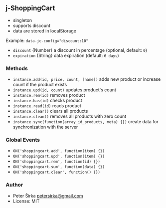 ## j-ShoppingCart

- singleton
- supports discount
- data are stored in localStorage

Example: `data-jc-config="discount:10"`

- `discount` {Number} a discount in percentage (optional, default: `0`)
- `expiration` {String} data expiration (default: `6 days`)

### Methods

- `instance.add(id, price, count, [name])` adds new product or increase count if the product exists
- `instance.upd(id, count)` updates product's count
- `instance.rem(id)` removes product
- `instance.has(id)` checks product
- `instance.read(id)` reads product
- `instance.clear()` clears all products
- `instance.clean()` removes all products with zero count
- `instance.sync(function(array_id_products, meta) {})` create data for synchronization with the server

### Global Events

- `ON('shoppingcart.add', function(item) {})`
- `ON('shoppingcart.upd', function(item) {})`
- `ON('shoppingcart.rem', function(id) {})`
- `ON('shoppingcart.sum', function(data) {})`
- `ON('shoppingcart.clear', function() {})`

### Author

- Peter Širka <petersirka@gmail.com>
- License: MIT